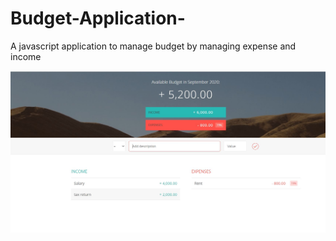 # Budget-Application-
A javascript application to manage budget by managing expense and income

![Screenshot of running application](budget.JPG)
